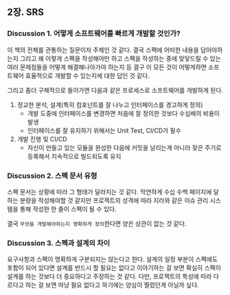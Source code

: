 ## 2장. SRS

### Discussion 1. 어떻게 소프트웨어를 빠르게 개발할 것인가?

이 책의 전체를 관통하는 질문이자 주제인 것 같다. 결국 스펙에 어떠한 내용을 담아야하는지 그리고 왜 이렇게 스펙을 작성해야만 하고 스펙을 작성하는 중에 맞닿드릴 수 있는 여러 문제점들을 어떻게 해결해나아가야 하는지 등 결구 이 모든 것이 어떻게하면 소프트웨어 효율적으로 개발할 수 있는지에 대한 답인 것 같다. 

그리고 좀더 구체적으로 들어가면 다음과 같은 프로세스로 소프트웨어를 개발하게 된다. 

1. 정교한 분석, 설계(특히 컴포넌트를 잘 나누고 인터페이스를 경고하게 정의)
    - 개발 도중에 인터페이스를 변경하면 처음에 잘 정의한 것보다 수십배의 비용이 발생
    - 인터페이스를 잘 유지하기 위해서는 Unit Test, CI/CD가 필수
2. 개발 진행 및 CI/CD
    - 자신이 만들고 있는 모듈을 완성한 다음에 커밋을 날리는게 아니라 잦은 주기로 등록해서 지속적으로 빌드되도록 유지

### Discussion 2. 스펙 문서 유형

스펙 문서는 상황에 따라 그 형태가 달라지는 것 같다. 막연하게 수십 수백 페이지에 달하는 분량을 작성해야할 것 같지만 프로젝트의 성격에 따라 지라와 같은 이슈 관리 시스템을 통해 작성한 한 줄이 스펙이 될 수 있다. 

결국 `무엇을 개발해야하는지 명확하게 정의`한다면 양은 상관이 없는 것 같다.

### Discussion 3. 스펙과 설계의 차이

요구사항과 스펙이 명확하게 구분되지는 않는다고 한다. 설계의 일정 부분이 스펙에도 포함이 되어 있다면 설계를 반드시 할 필요는 없다고 이야기하는 걸 보면 확실히 스펙이 설계를 하는 것보다 더 중요하다고 주장하는 것 같다. 다만, 프로젝트의 특성에 따라 다르다고 하는 걸 보면 마냥 필요 없다고 하기에는 양심이 찔렸던게 아닐까 싶다.